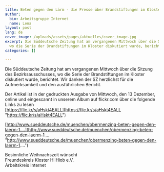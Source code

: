 ```yaml
---
title: Beten gegen den Lärm - die Presse über Brandstiftungen im Kloster
author:
  bio: Arbeitsgruppe Internet
  name: Lena
layout: post
lang: de
cover_image: /uploads/assets/pages/aktuelles/cover_image.jpg
excerpt: Die Süddeutsche Zeitung hat am vergangenen Mittwoch über die Sitzung des  Bezirksausschusses,
  wo die Serie der Brandstiftungen im Kloster diskutiert wurde, berichtet.
categories: []

---
```

Die  Süddeutsche Zeitung hat am vergangenen Mittwoch über die Sitzung des  Bezirksausschusses, wo die Serie der Brandstiftungen im Kloster  diskutiert wurde, berichtet. Wir danken der SZ herzlichst für die  Aufmerksamkeit und den ausführlichen Bericht.

Der Artikel ist in der gedruckten Ausgabe von Mittwoch, den 13  Dezember, online und eingescannt in unserem Album auf flickr.com über  die folgende Links zu lesen  
[https://flic.kr/s/aHskt4EALL](https://flic.kr/s/aHskt4EALL "https://flic.kr/s/aHskt4EALL")

[http://www.sueddeutsche.de/muenchen/obermenzing-beten-gegen-den-laerm-1....](http://www.sueddeutsche.de/muenchen/obermenzing-beten-gegen-den-laerm-1.... "http://www.sueddeutsche.de/muenchen/obermenzing-beten-gegen-den-laerm-1....")

Besinnliche Weihnachszeit wünscht  
 Freundeskreis Kloster Hl Hiob e.V.  
 Arbeitskreis Internet
